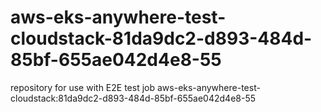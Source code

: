 # aws-eks-anywhere-test-cloudstack-81da9dc2-d893-484d-85bf-655ae042d4e8-55
repository for use with E2E test job aws-eks-anywhere-test-cloudstack:81da9dc2-d893-484d-85bf-655ae042d4e8-55
